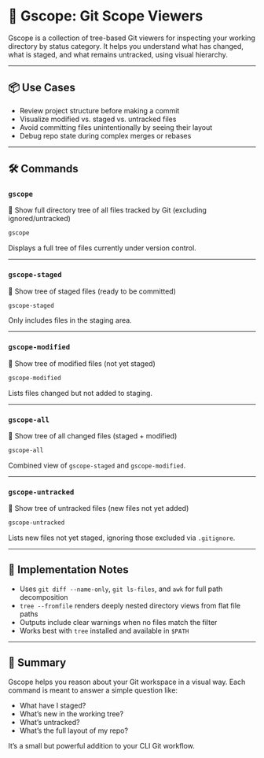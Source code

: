 # 📂 Gscope: Git Scope Viewers

Gscope is a collection of tree-based Git viewers for inspecting your working directory by status category. It helps you understand what has changed, what is staged, and what remains untracked, using visual hierarchy.

---

## 📦 Use Cases

- Review project structure before making a commit
- Visualize modified vs. staged vs. untracked files
- Avoid committing files unintentionally by seeing their layout
- Debug repo state during complex merges or rebases

---

## 🛠 Commands

### `gscope`

📂 Show full directory tree of all files tracked by Git (excluding ignored/untracked)

```bash
gscope
```

Displays a full tree of files currently under version control.

---

### `gscope-staged`

📂 Show tree of staged files (ready to be committed)

```bash
gscope-staged
```

Only includes files in the staging area.

---

### `gscope-modified`

📂 Show tree of modified files (not yet staged)

```bash
gscope-modified
```

Lists files changed but not added to staging.

---

### `gscope-all`

📂 Show tree of all changed files (staged + modified)

```bash
gscope-all
```

Combined view of `gscope-staged` and `gscope-modified`.

---

### `gscope-untracked`

📂 Show tree of untracked files (new files not yet added)

```bash
gscope-untracked
```

Lists new files not yet staged, ignoring those excluded via `.gitignore`.

---

## 🧱 Implementation Notes

- Uses `git diff --name-only`, `git ls-files`, and `awk` for full path decomposition
- `tree --fromfile` renders deeply nested directory views from flat file paths
- Outputs include clear warnings when no files match the filter
- Works best with `tree` installed and available in `$PATH`

---

## 🧠 Summary

Gscope helps you reason about your Git workspace in a visual way. Each command is meant to answer a simple question like:

- What have I staged?
- What’s new in the working tree?
- What’s untracked?
- What’s the full layout of my repo?

It’s a small but powerful addition to your CLI Git workflow.
